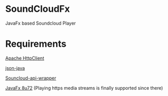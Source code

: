 # SoundCloudFx
JavaFx based Soundcloud Player

# Requirements

[Apache HttpClient][]

[json-java][]

[Souncloud-api-wrapper][]

[JavaFx 8u72][] (Playing https media streams is finally supported since there)

[Apache HttpClient]: http://hc.apache.org/httpcomponents-client-ga/
[HttpMime]: http://hc.apache.org/httpcomponents-client-ga/httpmime
[json-java]: http://json.org/java/
[Souncloud-api-wrapper]: https://github.com/Firenox89/java-api-wrapper
[java-image-scaling]: https://github.com/mortennobel/java-image-scaling
[JavaFx 8u72]: http://hg.openjdk.java.net/openjfx/8u-dev/rt
